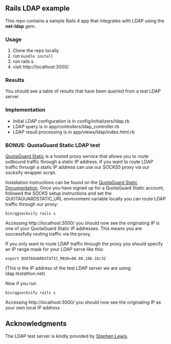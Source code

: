 ## Rails LDAP example

This repo contains a sample Rails 4 app that integrates with LDAP using the **net-ldap** gem.

### Usage

1. Clone the repo locally
1. run ```bundle install```
1. run rails s
1. visit http://localhost:3000/

### Results
You should see a table of results that have been queried from a test LDAP server

### Implementation
* Initial LDAP configuration is in config/initializers/ldap.rb
* LDAP query is in app/controllers/ldap_controller.rb
* LDAP result processing is in app/views/ldap/index.html.rb

### BONUS: QuotaGuard Static LDAP test
[QuotaGuard Static](http://www.quotaguard.com/static-ip) is a hosted proxy service that allows you to route outbound traffic through a static IP address. If you want to route LDAP traffic through a static IP address can use our SOCKS5 proxy via our socksify wrapper script.

Installation instructions can be found on the [QuotaGuard Static Documentation](http://www.quotaguard.com/docs). Once you have signed up for a QuotaGuard Static account, followed the SOCKS setup instructions and set the QUOTAGUARDSTATIC_URL environment variable locally you can route LDAP traffic through our proxy:

```bin/qgsocksify rails s```

Accessing http://localhost:3000/ you should now see the originating IP is one of your QuotaGuard Static IP addresses. This means you are successfully routing traffic via the proxy.

If you only want to route LDAP traffic through the proxy you should specify an IP range mask for your LDAP serve like this:

```export QUOTAGUARDSTATIC_MASK=88.80.186.16/32```

(This is the IP address of the test LDAP server we are using: ldap.testathon.net)

Now if you run 

```bin/qgsocksify rails s```

Accessing http://localhost:3000/ you should now see the originating IP as your own local IP address.

## Acknowledgments
The LDAP test server is kindly provided by [Stephen Lewis](http://blog.stuartlewis.com/2008/07/07/test-ldap-service/comment-page-4/).